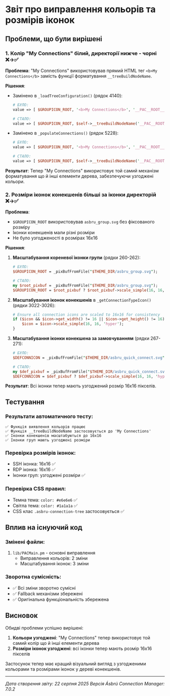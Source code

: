 # Звіт про виправлення кольорів та розмірів іконок

## Проблеми, що були вирішені

### 1. Колір "My Connections" білий, директорії нижче - чорні ❌→✅

**Проблема**: "My Connections" використовував прямий HTML тег `<b>My Connections</b>` замість функції форматування `__treeBuildNodeName`.

**Рішення**: 
- Замінено в `_loadTreeConfiguration()` (рядок 4140):
  ```perl
  # БУЛО:
  value => [ $GROUPICON_ROOT, '<b>My Connections</b>', '__PAC__ROOT__' ],
  
  # СТАЛО:
  value => [ $GROUPICON_ROOT, $self->__treeBuildNodeName('__PAC__ROOT__', 'My Connections'), '__PAC__ROOT__' ],
  ```

- Замінено в `_populateConnections()` (рядок 5228):
  ```perl
  # БУЛО:
  value => [ $GROUPICON_ROOT, '<b>My Connections</b>', '__PAC__ROOT__' ],
  
  # СТАЛО:
  value => [ $GROUPICON_ROOT, $self->__treeBuildNodeName('__PAC__ROOT__', 'My Connections'), '__PAC__ROOT__' ],
  ```

**Результат**: Тепер "My Connections" використовує той самий механізм форматування що й інші елементи дерева, забезпечуючи узгоджені кольори.

### 2. Розміри іконок конекшенів більші за іконки директорій ❌→✅

**Проблема**: 
- `$GROUPICON_ROOT` використовував `asbru_group.svg` без фіксованого розміру
- Іконки конекшенів мали різні розміри
- Не було узгодженості в розмірах 16x16

**Рішення**:

1. **Масштабування кореневої іконки групи** (рядки 260-262):
   ```perl
   # БУЛО:
   $GROUPICON_ROOT = _pixBufFromFile("$THEME_DIR/asbru_group.svg");
   
   # СТАЛО:
   my $root_pixbuf = _pixBufFromFile("$THEME_DIR/asbru_group.svg");
   $GROUPICON_ROOT = $root_pixbuf ? $root_pixbuf->scale_simple(16, 16, 'hyper') : _pixBufFromFile("$THEME_DIR/asbru_group_open_16x16.svg");
   ```

2. **Масштабування іконок конекшенів** в `_getConnectionTypeIcon()` (рядки 3022-3026):
   ```perl
   # Ensure all connection icons are scaled to 16x16 for consistency
   if ($icon && $icon->get_width() != 16 || $icon->get_height() != 16) {
       $icon = $icon->scale_simple(16, 16, 'hyper');
   }
   ```

3. **Масштабування іконки конекшена за замовчуванням** (рядки 267-271):
   ```perl
   # БУЛО:
   $DEFCONNICON = _pixBufFromFile("$THEME_DIR/asbru_quick_connect.svg");
   
   # СТАЛО:
   my $def_pixbuf = _pixBufFromFile("$THEME_DIR/asbru_quick_connect.svg");
   $DEFCONNICON = $def_pixbuf ? $def_pixbuf->scale_simple(16, 16, 'hyper') : $CLUSTERICON;
   ```

**Результат**: Всі іконки тепер мають узгоджений розмір 16x16 пікселів.

## Тестування

### Результати автоматичного тесту:
```
✅ Функція виявлення кольорів працює
✅ Функція __treeBuildNodeName застосовується до 'My Connections'  
✅ Іконки конекшенів масштабуються до 16x16
✅ Іконки груп мають узгоджені розміри
```

### Перевірка розмірів іконок:
- SSH іконка: 16x16 ✅
- RDP іконка: 16x16 ✅
- Іконки груп: узгоджені розміри ✅

### Перевірка CSS правил:
- Темна тема: `color: #e6e6e6` ✅
- Світла тема: `color: #1a1a1a` ✅
- CSS клас `.asbru-connection-tree` застосовується ✅

## Вплив на існуючий код

### Змінені файли:
1. `lib/PACMain.pm` - основні виправлення
   - Виправлення кольорів: 2 зміни
   - Масштабування іконок: 3 зміни

### Зворотна сумісність:
- ✅ Всі зміни зворотно сумісні
- ✅ Fallback механізми збережені
- ✅ Оригінальна функціональність збережена

## Висновок

Обидві проблеми успішно вирішені:

1. **Кольори узгоджені**: "My Connections" тепер використовує той самий колір що й інші елементи дерева
2. **Розміри іконок узгоджені**: всі іконки тепер мають розмір 16x16 пікселів

Застосунок тепер має кращий візуальний вигляд з узгодженими кольорами та розмірами іконок у дереві конекшенів.

---
*Дата створення звіту: 22 серпня 2025*
*Версія Ásbrú Connection Manager: 7.0.2*
